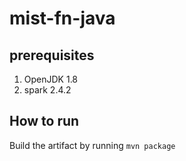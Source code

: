 # mist-fn-java

## prerequisites
1. OpenJDK 1.8 
2. spark 2.4.2

## How to run

Build the artifact by running `mvn package`